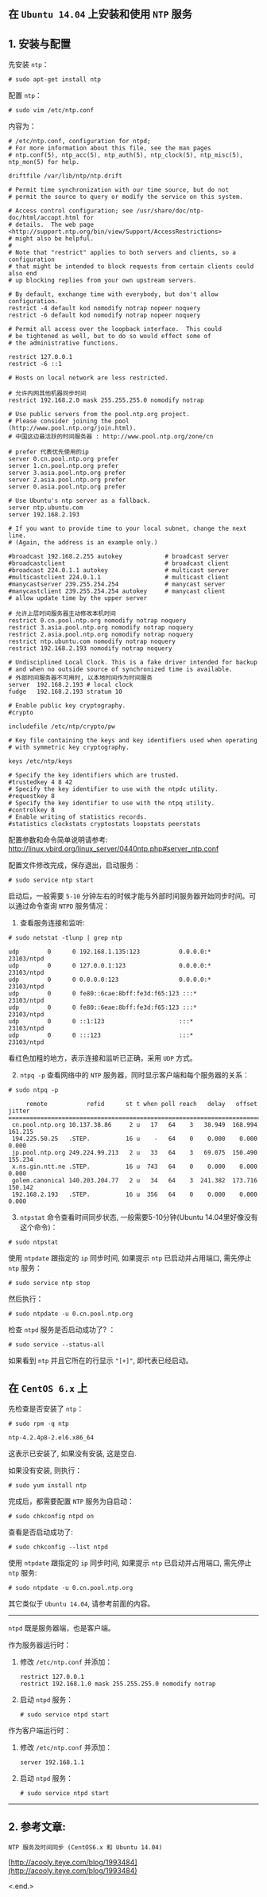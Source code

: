 

在 `Ubuntu 14.04` 上安装和使用 `NTP` 服务
---------------------------------------------

## 1. 安装与配置 ##

先安装 `ntp`：

    # sudo apt-get install ntp

配置 `ntp`：

    # sudo vim /etc/ntp.conf

内容为：

    # /etc/ntp.conf, configuration for ntpd;
    # For more information about this file, see the man pages
    # ntp.conf(5), ntp_acc(5), ntp_auth(5), ntp_clock(5), ntp_misc(5), ntp_mon(5) for help.
    
    driftfile /var/lib/ntp/ntp.drift
    
    # Permit time synchronization with our time source, but do not
    # permit the source to query or modify the service on this system.

    # Access control configuration; see /usr/share/doc/ntp-doc/html/accopt.html for
    # details.  The web page <http://support.ntp.org/bin/view/Support/AccessRestrictions>
    # might also be helpful.
    #
    # Note that "restrict" applies to both servers and clients, so a configuration
    # that might be intended to block requests from certain clients could also end
    # up blocking replies from your own upstream servers.
    
    # By default, exchange time with everybody, but don't allow configuration.
    restrict -4 default kod nomodify notrap nopeer noquery
    restrict -6 default kod nomodify notrap nopeer noquery
    
    # Permit all access over the loopback interface.  This could
    # be tightened as well, but to do so would effect some of
    # the administrative functions.
    
    restrict 127.0.0.1
    restrict -6 ::1
    
    # Hosts on local network are less restricted.
    
    # 允许内网其他机器同步时间
    restrict 192.168.2.0 mask 255.255.255.0 nomodify notrap
    
    # Use public servers from the pool.ntp.org project.
    # Please consider joining the pool (http://www.pool.ntp.org/join.html).
    # 中国这边最活跃的时间服务器 : http://www.pool.ntp.org/zone/cn
    
    # prefer 代表优先使用的ip
    server 0.cn.pool.ntp.org prefer
    server 1.cn.pool.ntp.org prefer
    server 3.asia.pool.ntp.org prefer
    server 2.asia.pool.ntp.org prefer
    server 0.asia.pool.ntp.org prefer
    
    # Use Ubuntu's ntp server as a fallback.
    server ntp.ubuntu.com
    server 192.168.2.193

    # If you want to provide time to your local subnet, change the next line.
    # (Again, the address is an example only.)

    #broadcast 192.168.2.255 autokey            # broadcast server
    #broadcastclient                            # broadcast client
    #broadcast 224.0.1.1 autokey                # multicast server
    #multicastclient 224.0.1.1                  # multicast client
    #manycastserver 239.255.254.254             # manycast server
    #manycastclient 239.255.254.254 autokey     # manycast client
    # allow update time by the upper server
    
    # 允许上层时间服务器主动修改本机时间
    restrict 0.cn.pool.ntp.org nomodify notrap noquery
    restrict 3.asia.pool.ntp.org nomodify notrap noquery
    restrict 2.asia.pool.ntp.org nomodify notrap noquery
    restrict ntp.ubuntu.com nomodify notrap noquery
    restrict 192.168.2.193 nomodify notrap noquery
    
    # Undisciplined Local Clock. This is a fake driver intended for backup
    # and when no outside source of synchronized time is available.
    # 外部时间服务器不可用时, 以本地时间作为时间服务
    server  192.168.2.193 # local clock
    fudge   192.168.2.193 stratum 10
    
    # Enable public key cryptography.
    #crypto

    includefile /etc/ntp/crypto/pw
    
    # Key file containing the keys and key identifiers used when operating
    # with symmetric key cryptography.

    keys /etc/ntp/keys
    
    # Specify the key identifiers which are trusted.
    #trustedkey 4 8 42
    # Specify the key identifier to use with the ntpdc utility.
    #requestkey 8
    # Specify the key identifier to use with the ntpq utility.
    #controlkey 8
    # Enable writing of statistics records.
    #statistics clockstats cryptostats loopstats peerstats

配置参数和命令简单说明请参考: http://linux.vbird.org/linux_server/0440ntp.php#server_ntp.conf

配置文件修改完成，保存退出，启动服务：

    # sudo service ntp start

启动后，一般需要 `5-10` 分钟左右的时候才能与外部时间服务器开始同步时间。可以通过命令查询 `NTPD` 服务情况：

  1) 查看服务连接和监听:

    # sudo netstat -tlunp | grep ntp

    udp        0      0 192.168.1.135:123           0.0.0.0:*                               23103/ntpd
    udp        0      0 127.0.0.1:123               0.0.0.0:*                               23103/ntpd
    udp        0      0 0.0.0.0:123                 0.0.0.0:*                               23103/ntpd
    udp        0      0 fe80::6cae:8bff:fe3d:f65:123 :::*                                   23103/ntpd
    udp        0      0 fe80::6eae:8bff:fe3d:f65:123 :::*                                   23103/ntpd
    udp        0      0 ::1:123                     :::*                                    23103/ntpd
    udp        0      0 :::123                      :::*                                    23103/ntpd

  看红色加粗的地方，表示连接和监听已正确，采用 `UDP` 方式。

  2) `ntpq -p` 查看网络中的 `NTP` 服务器，同时显示客户端和每个服务器的关系：

    # sudo ntpq -p

	     remote           refid      st t when poll reach   delay   offset  jitter
	================================================================================
	 cn.pool.ntp.org 10.137.38.86     2 u   17   64    3   38.949  168.994 161.215
	 194.225.50.25   .STEP.          16 u    -   64    0    0.000    0.000   0.000
	 jp.pool.ntp.org 249.224.99.213   2 u   33   64    3   69.075  150.490 155.234
	 x.ns.gin.ntt.ne .STEP.          16 u  743   64    0    0.000    0.000   0.000
	 golem.canonical 140.203.204.77   2 u   34   64    3  241.382  173.716 150.142
	 192.168.2.193   .STEP.          16 u  356   64    0    0.000    0.000   0.000

  3) `ntpstat` 命令查看时间同步状态, 一般需要5-10分钟(Ubuntu 14.04里好像没有这个命令)：

    # sudo ntpstat

使用 `ntpdate` 跟指定的 `ip` 同步时间, 如果提示 `ntp` 已启动并占用端口, 需先停止 `ntp` 服务：

    # sudo service ntp stop

然后执行：

    # sudo ntpdate -u 0.cn.pool.ntp.org

检查 `ntpd` 服务是否启动成功了? ：

    # sudo service --status-all

如果看到 `ntp` 并且它所在的行显示 `"[+]"`, 即代表已经启动。


在 `CentOS 6.x` 上
------------------

先检查是否安装了 `ntp`：

    # sudo rpm -q ntp

    ntp-4.2.4p8-2.el6.x86_64
    
这表示已安装了, 如果没有安装, 这是空白.

如果没有安装, 则执行：

    # sudo yum install ntp

完成后，都需要配置 `NTP` 服务为自启动：

    # sudo chkconfig ntpd on

查看是否启动成功了:

    # sudo chkconfig --list ntpd

使用 `ntpdate` 跟指定的 `ip` 同步时间, 如果提示 `ntp` 已启动并占用端口, 需先停止 `ntp` 服务:

    # sudo ntpdate -u 0.cn.pool.ntp.org

其它类似于 `Ubuntu 14.04`, 请参考前面的内容。

-----------------------------------------

`ntpd` 既是服务器端，也是客户端。

作为服务器运行时：

1) 修改 `/etc/ntp.conf` 并添加：

    ```
	restrict 127.0.0.1
	restrict 192.168.1.0 mask 255.255.255.0 nomodify notrap
    ```

2) 启动 `ntpd` 服务：

    ```
    # sudo service ntpd start
    ```

作为客户端运行时：

1) 修改 `/etc/ntp.conf` 并添加：

    ```
	server 192.168.1.1
    ```

2) 启动 `ntpd` 服务：

    ```
	# sudo service ntpd start
    ```

-----------------------------------------

## 2. 参考文章:  ##

`NTP 服务及时间同步 (CentOS6.x 和 Ubuntu 14.04)`

[http://acooly.iteye.com/blog/1993484](http://acooly.iteye.com/blog/1993484)

<.end.>